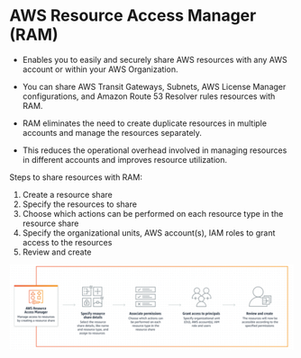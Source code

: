 # AWS Resource Access Manager (RAM)


- Enables you to easily and securely share AWS resources with any AWS account or within your AWS Organization.
- You can share AWS Transit Gateways, Subnets, AWS License Manager configurations, and Amazon Route 53 Resolver rules resources with RAM.

- RAM eliminates the need to create duplicate resources in multiple accounts and manage the resources separately.
- This reduces the operational overhead involved in managing resources in different accounts and improves resource utilization.

Steps to share resources with RAM:
1. Create a resource share
2. Specify the resources to share
3. Choose which actions can be performed on each resource type in the resource share
4. Specify the organizational units, AWS account(s), IAM roles to grant access to the resources
5. Review and create

![Resource Access Manager](images/resourceaccessmanager.png)
